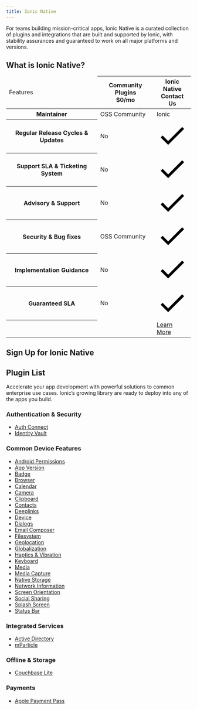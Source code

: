 ```yaml
---
title: Ionic Native
---
```


For teams building mission-critical apps, Ionic Native is a curated collection of plugins and integrations that are built and supported by Ionic, with stability assurances and guaranteed to work on all major platforms and versions.

## What is Ionic Native?
<div class="native-ee-pricing">
  <div class="table-wrap">
    <table>
      <thead>
        <tr>
          <td>
            <span class="native-ee-pricing-table">Features</span>
          </td>
          <th>
            <div class="plan-wrap">
              <span class="native-ee-pricing-table">Community Plugins</span>
              <div class="price">$0/mo </div>
            </div>
          </th>
          <th>
            <div class="plan-wrap">
              <span class="native-ee-pricing-table">Ionic Native</span>
              <div class="price" data-toggle="billing-team">
                Contact Us</div>
            </div>
          </th>
        </tr>
      </thead>
      <tbody>
        <tr class="stripe">
          <th>
            Maintainer
          </th>
          <td>OSS Community</td>
          <td>Ionic</td>
        </tr>
        <tr>
          <th>
            Regular Release Cycles & Updates
          </th>
          <td>No</td>
          <td><svg xmlns="http://www.w3.org/2000/svg" viewBox="0 0 512 512"><path d="M186.301 339.893L96 249.461l-32 30.507L186.301 402 448 140.506 416 110z"/></svg></td>
        </tr>
        <tr class="stripe">
          <th>
            Support SLA & Ticketing System
          </th>
          <td>No</td>
          <td><svg xmlns="http://www.w3.org/2000/svg" viewBox="0 0 512 512"><path d="M186.301 339.893L96 249.461l-32 30.507L186.301 402 448 140.506 416 110z"/></svg></td>
        </tr>
        <tr>
          <th>
            Advisory & Support
          </th>
          <td>No</td>
          <td><svg xmlns="http://www.w3.org/2000/svg" viewBox="0 0 512 512"><path d="M186.301 339.893L96 249.461l-32 30.507L186.301 402 448 140.506 416 110z"/></svg></td>
        </tr>
        <tr class="stripe">
          <th>
            Security & Bug fixes
          </th>
          <td>OSS Community</td>
          <td><svg xmlns="http://www.w3.org/2000/svg" viewBox="0 0 512 512"><path d="M186.301 339.893L96 249.461l-32 30.507L186.301 402 448 140.506 416 110z"/></svg></td>
        </tr>
        <tr>
          <th>
            Implementation Guidance
          </th>
          <td>No</td>
          <td><svg xmlns="http://www.w3.org/2000/svg" viewBox="0 0 512 512"><path d="M186.301 339.893L96 249.461l-32 30.507L186.301 402 448 140.506 416 110z"/></svg></td>
        </tr>
        <tr class="stripe">
          <th>
            Guaranteed SLA
          </th>
          <td>No</td>
          <td><svg xmlns="http://www.w3.org/2000/svg" viewBox="0 0 512 512"><path d="M186.301 339.893L96 249.461l-32 30.507L186.301 402 448 140.506 416 110z"/></svg></td>
        </tr>
          <th></th>
          <td></td>
          <td><a class="btn"
                href="https://ionicframework.com/enterprise-edition">Learn More</a></td>
        </tr>
      </tbody>
    </table>
  </div>
</div>

## Sign Up for Ionic Native

<hubspot-form form-id="7c2c6529-48c0-4d17-86a0-bfd40c849bb1"></hubspot-form>

## Plugin List

Accelerate your app development with powerful solutions to common enterprise use cases. Ionic’s growing library are ready to deploy into any of the apps you build.

### Authentication & Security
- [Auth Connect](/docs/enterprise/auth-connect)
- [Identity Vault](/docs/enterprise/identity-vault)

### Common Device Features
- [Android Permissions](/docs/enterprise/android-permissions)
- [App Version](/docs/enterprise/app-version)
- [Badge](/docs/enterprise/badge)
- [Browser](/docs/enterprise/inappbrowser)
- [Calendar](/docs/enterprise/calendar)
- [Camera](/docs/enterprise/camera)
- [Clipboard](/docs/enterprise/clipboard)
- [Contacts](/docs/enterprise/contacts)
- [Deeplinks](/docs/enterprise/deeplinks)
- [Device](/docs/enterprise/device)
- [Dialogs](/docs/enterprise/dialogs)
- [Email Composer](/docs/enterprise/email-composer)
- [Filesystem](/docs/enterprise/filesystem)
- [Geolocation](/docs/enterprise/geolocation)
- [Globalization](/docs/enterprise/globalization)
- [Haptics & Vibration](/docs/enterprise/vibration)
- [Keyboard](/docs/enterprise/keyboard)
- [Media](/docs/enterprise/media)
- [Media Capture](/docs/enterprise/media-capture)
- [Native Storage](/docs/enterprise/nativestorage)
- [Network Information](/docs/enterprise/network-information)
- [Screen Orientation](/docs/enterprise/screen-orientation)
- [Social Sharing](/docs/enterprise/social-sharing)
- [Splash Screen](/docs/enterprise/splashscreen)
- [Status Bar](/docs/enterprise/statusbar)

### Integrated Services
- [Active Directory](https://ionicframework.com/integrations/ms-activedirectory-ms-adal)
- [mParticle](/docs/enterprise/mparticle)

### Offline & Storage
- [Couchbase Lite](/docs/enterprise/couchbase-lite)

### Payments
- [Apple Payment Pass](/docs/enterprise/apple-payment-pass)
